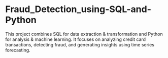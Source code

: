 # Fraud_Detection_using-SQL-and-Python
This project combines SQL for data extraction &amp; transformation and Python for analysis &amp; machine learning. It focuses on analyzing credit card transactions, detecting fraud, and generating insights using time series forecasting.
